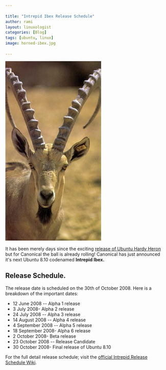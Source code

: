 ```yaml
---

title: "Intrepid Ibex Release Schedule"
author: rami
layout: linuxologist
categories: [Blog]
tags: [ubuntu, linux]
image: horned-ibex.jpg

---
```


![Intrepid Ibex](/assets/images/content/blog/horned-ibex.jpg)

It has been merely days since the exciting [release of Ubuntu Hardy Heron](/2008/04/24/ubuntu-hardy-heron-a-first-look) but for Canonical the ball is already rolling! Canonical has just announced it's next Ubuntu 8.10 codenamed **Intrepid Ibex.**

## Release Schedule. 

The release date is scheduled on the 30th of October 2008. Here is a breakdown of the important dates:

* 12 June 2008 -- Alpha 1 release
* 3 July 2008- Alpha 2 release
* 24 July 2008 -- Alpha 3 release
* 14 August 2008 -- Alpha 4 release
* 4 September 2008 -- Alpha 5 release
* 18 September 2008- Alpha 6 release
* 2 October 2008- Beta release
* 23 October 2008 -- Release Candidate
* 30 October 2008- Final release of Ubuntu 8.10

For the full detail release schedule; visit the [official Intrepid Release Schedule Wiki](https://wiki.ubuntu.com/IntrepidReleaseSchedule).
